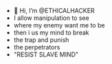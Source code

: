 - 👋 Hi, I’m @ETHICALHACKER
- I allow manipulation to see 
- where my enemy want me to be
- then i us my mind to break 
- the trap and punish
- the perpetrators
- "RESIST SLAVE MIND"

<!---
ETHICALHACKER-bit/ETHICALHACKER-bit is a ✨ special ✨ repository because its `README.md` (this file) appears on your GitHub profile.
You can click the Preview link to take a look at your changes.
--->

